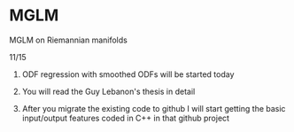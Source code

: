 MGLM
====

MGLM on Riemannian manifolds

11/15

1) ODF regression with smoothed ODFs will be started today

2) You will read the Guy Lebanon's thesis in detail

3) After you migrate the existing code to github I will start getting the basic input/output features coded in C++ in that github project

